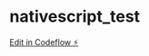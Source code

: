 # nativescript_test

[Edit in Codeflow ⚡️](https://stackblitz.com/~/github.com/vasilring/nativescript_test)